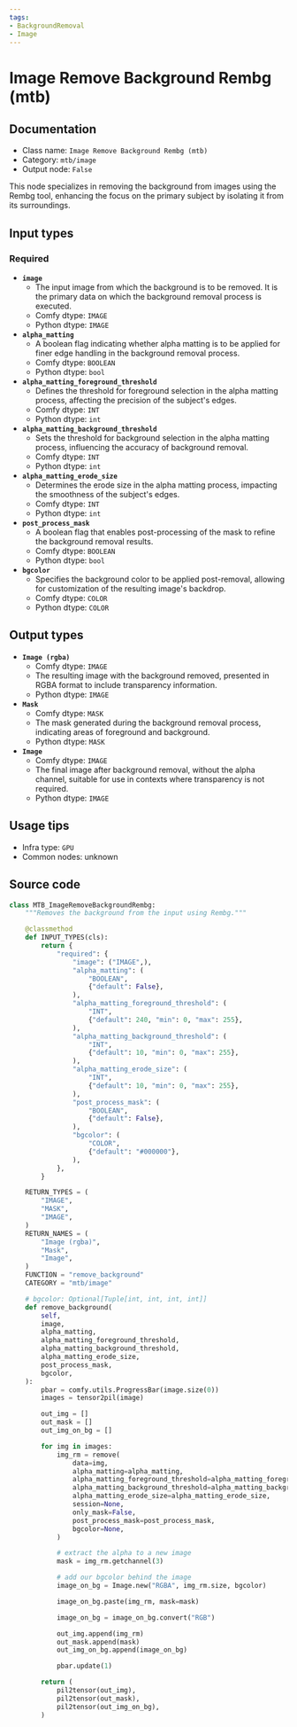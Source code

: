 ```yaml
---
tags:
- BackgroundRemoval
- Image
---
```


# Image Remove Background Rembg (mtb)
## Documentation
- Class name: `Image Remove Background Rembg (mtb)`
- Category: `mtb/image`
- Output node: `False`

This node specializes in removing the background from images using the Rembg tool, enhancing the focus on the primary subject by isolating it from its surroundings.
## Input types
### Required
- **`image`**
    - The input image from which the background is to be removed. It is the primary data on which the background removal process is executed.
    - Comfy dtype: `IMAGE`
    - Python dtype: `IMAGE`
- **`alpha_matting`**
    - A boolean flag indicating whether alpha matting is to be applied for finer edge handling in the background removal process.
    - Comfy dtype: `BOOLEAN`
    - Python dtype: `bool`
- **`alpha_matting_foreground_threshold`**
    - Defines the threshold for foreground selection in the alpha matting process, affecting the precision of the subject's edges.
    - Comfy dtype: `INT`
    - Python dtype: `int`
- **`alpha_matting_background_threshold`**
    - Sets the threshold for background selection in the alpha matting process, influencing the accuracy of background removal.
    - Comfy dtype: `INT`
    - Python dtype: `int`
- **`alpha_matting_erode_size`**
    - Determines the erode size in the alpha matting process, impacting the smoothness of the subject's edges.
    - Comfy dtype: `INT`
    - Python dtype: `int`
- **`post_process_mask`**
    - A boolean flag that enables post-processing of the mask to refine the background removal results.
    - Comfy dtype: `BOOLEAN`
    - Python dtype: `bool`
- **`bgcolor`**
    - Specifies the background color to be applied post-removal, allowing for customization of the resulting image's backdrop.
    - Comfy dtype: `COLOR`
    - Python dtype: `COLOR`
## Output types
- **`Image (rgba)`**
    - Comfy dtype: `IMAGE`
    - The resulting image with the background removed, presented in RGBA format to include transparency information.
    - Python dtype: `IMAGE`
- **`Mask`**
    - Comfy dtype: `MASK`
    - The mask generated during the background removal process, indicating areas of foreground and background.
    - Python dtype: `MASK`
- **`Image`**
    - Comfy dtype: `IMAGE`
    - The final image after background removal, without the alpha channel, suitable for use in contexts where transparency is not required.
    - Python dtype: `IMAGE`
## Usage tips
- Infra type: `GPU`
- Common nodes: unknown


## Source code
```python
class MTB_ImageRemoveBackgroundRembg:
    """Removes the background from the input using Rembg."""

    @classmethod
    def INPUT_TYPES(cls):
        return {
            "required": {
                "image": ("IMAGE",),
                "alpha_matting": (
                    "BOOLEAN",
                    {"default": False},
                ),
                "alpha_matting_foreground_threshold": (
                    "INT",
                    {"default": 240, "min": 0, "max": 255},
                ),
                "alpha_matting_background_threshold": (
                    "INT",
                    {"default": 10, "min": 0, "max": 255},
                ),
                "alpha_matting_erode_size": (
                    "INT",
                    {"default": 10, "min": 0, "max": 255},
                ),
                "post_process_mask": (
                    "BOOLEAN",
                    {"default": False},
                ),
                "bgcolor": (
                    "COLOR",
                    {"default": "#000000"},
                ),
            },
        }

    RETURN_TYPES = (
        "IMAGE",
        "MASK",
        "IMAGE",
    )
    RETURN_NAMES = (
        "Image (rgba)",
        "Mask",
        "Image",
    )
    FUNCTION = "remove_background"
    CATEGORY = "mtb/image"

    # bgcolor: Optional[Tuple[int, int, int, int]]
    def remove_background(
        self,
        image,
        alpha_matting,
        alpha_matting_foreground_threshold,
        alpha_matting_background_threshold,
        alpha_matting_erode_size,
        post_process_mask,
        bgcolor,
    ):
        pbar = comfy.utils.ProgressBar(image.size(0))
        images = tensor2pil(image)

        out_img = []
        out_mask = []
        out_img_on_bg = []

        for img in images:
            img_rm = remove(
                data=img,
                alpha_matting=alpha_matting,
                alpha_matting_foreground_threshold=alpha_matting_foreground_threshold,
                alpha_matting_background_threshold=alpha_matting_background_threshold,
                alpha_matting_erode_size=alpha_matting_erode_size,
                session=None,
                only_mask=False,
                post_process_mask=post_process_mask,
                bgcolor=None,
            )

            # extract the alpha to a new image
            mask = img_rm.getchannel(3)

            # add our bgcolor behind the image
            image_on_bg = Image.new("RGBA", img_rm.size, bgcolor)

            image_on_bg.paste(img_rm, mask=mask)

            image_on_bg = image_on_bg.convert("RGB")

            out_img.append(img_rm)
            out_mask.append(mask)
            out_img_on_bg.append(image_on_bg)

            pbar.update(1)

        return (
            pil2tensor(out_img),
            pil2tensor(out_mask),
            pil2tensor(out_img_on_bg),
        )

```
